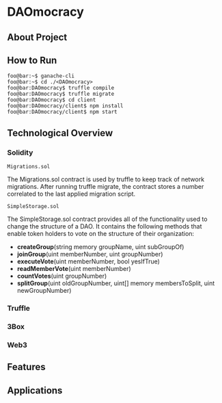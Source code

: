 # DAOmocracy

## About Project

## How to Run
```console
foo@bar:~$ ganache-cli
foo@bar:~$ cd ./<DAOmocracy>
foo@bar:DAOmocracy$ truffle compile
foo@bar:DAOmocracy$ truffle migrate
foo@bar:DAOmocracy$ cd client
foo@bar:DAOmocracy/client$ npm install
foo@bar:DAOmocracy/client$ npm start
```

## Technological Overview
### Solidity
```
Migrations.sol
```
The Migrations.sol contract is used by truffle to keep track of network migrations. After running truffle migrate, the contract stores a number correlated to the last applied migration script. 
```
SimpleStorage.sol
```
The SimpleStorage.sol contract provides all of the functionality used to change the structure of a DAO. It contains the following methods that enable token holders to vote on the structure of their organization:
* **createGroup**(string memory groupName, uint subGroupOf)
* **joinGroup**(uint memberNumber, uint groupNumber)
* **executeVote**(uint memberNumber, bool yesIfTrue)
* **readMemberVote**(uint memberNumber)
* **countVotes**(uint groupNumber)
* **splitGroup**(uint oldGroupNumber, uint[] memory membersToSplit, uint newGroupNumber)
### Truffle

### 3Box

### Web3

## Features

## Applications


